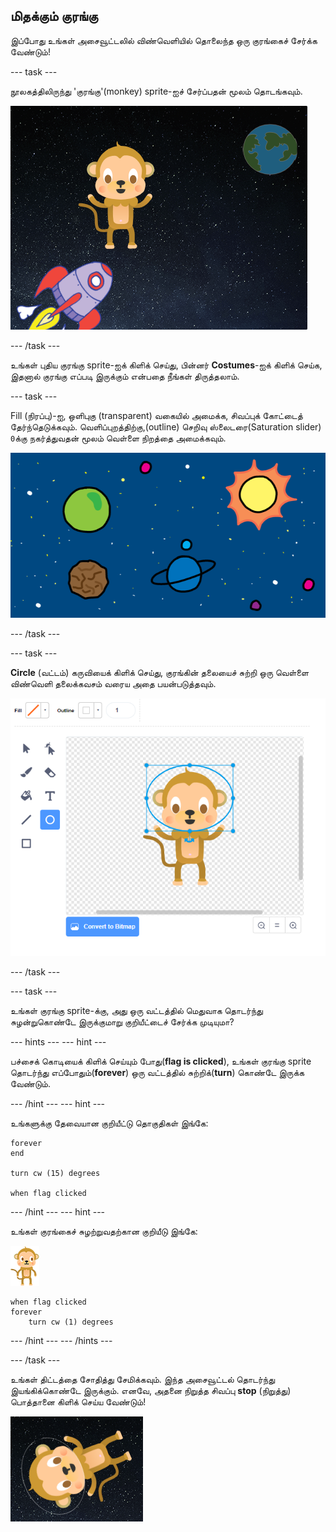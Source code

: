 ## மிதக்கும் குரங்கு

இப்போது உங்கள் அசைவூட்டலில் விண்வெளியில் தொலைந்த ஒரு குரங்கைச் சேர்க்க வேண்டும்!

\--- task \---

நூலகத்திலிருந்து 'குரங்கு'(monkey) sprite-ஐச் சேர்ப்பதன் மூலம் தொடங்கவும்.

![ஒரு குரங்கு sprite-ஐச் சேர்ப்பது](images/space-monkey-sprite.png)

\--- /task \---

உங்கள் புதிய குரங்கு sprite-ஐக் கிளிக் செய்து, பின்னர் **Costumes**-ஐக் கிளிக் செய்க, இதனால் குரங்கு எப்படி இருக்கும் என்பதை நீங்கள் திருத்தலாம்.

\--- task \---

Fill (நிரப்பு)-ஐ, ஒளிபுகு (transparent) வகையில் அமைக்க, சிவப்புக் கோட்டைத் தேர்ந்தெடுக்கவும். வெளிப்புறத்திற்கு,(outline) செறிவு ஸ்லைடரை(Saturation slider) `0`க்கு நகர்த்துவதன் மூலம் வெள்ளை நிறத்தை அமைக்கவும்.

![வெள்ளை நிறத்தை உருவாக்குங்கள்](images/make-white.png)

\--- /task \---

\--- task \---

**Circle** (வட்டம்) கருவியைக் கிளிக் செய்து, குரங்கின் தலையைச் சுற்றி ஒரு வெள்ளை விண்வெளி தலைக்கவசம் வரைய அதை பயன்படுத்தவும்.

![குரங்கு விண்வெளி தலைக்கவசம் ](images/space-monkey-edit.png)

\--- /task \---

\--- task \---

உங்கள் குரங்கு sprite-க்கு, அது ஒரு வட்டத்தில் மெதுவாக தொடர்ந்து சுழன்றுகொண்டே இருக்குமாறு குறியீட்டைச் சேர்க்க முடியுமா?

\--- hints \--- \--- hint \---

பச்சைக் கொடியைக் கிளிக் செய்யும் போது(**flag is clicked**), உங்கள் குரங்கு sprite தொடர்ந்து எப்போதும்(**forever**) ஒரு வட்டத்தில் சுற்றிக்(**turn**) கொண்டே இருக்க வேண்டும்.

\--- /hint \--- \--- hint \---

உங்களுக்கு தேவையான குறியீட்டு தொகுதிகள் இங்கே:

```blocks3
forever
end

turn cw (15) degrees

when flag clicked
```

\--- /hint \--- \--- hint \---

உங்கள் குரங்கைச் சுழற்றுவதற்கான குறியீடு இங்கே:

![குரங்கு sprite](images/sprite-monkey.png)

```blocks3
when flag clicked
forever
    turn cw (1) degrees
```

\--- /hint \--- \--- /hints \---

\--- /task \---

உங்கள் திட்டத்தை சோதித்து சேமிக்கவும். இந்த அசைவூட்டல் தொடர்ந்து இயங்கிக்கொண்டே இருக்கும். எனவே, அதனை நிறுத்த சிவப்பு **stop** (நிறுத்து) பொத்தானை கிளிக் செய்ய வேண்டும்!

![சுழலும் குரங்கை சோதிக்கவும்](images/space-spin-test.png)